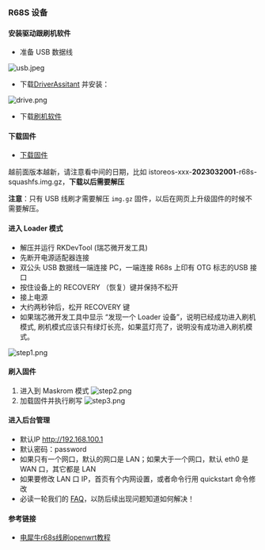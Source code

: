 ### R68S 设备

#### 安装驱动跟刷机软件

* 准备 USB 数据线

![usb.jpeg](./install/usb.png)

* 下载[DriverAssitant](https://fw.koolcenter.com/binary/other-tools/DriverAssitant_v5.1.1.zip) 并安装：

![drive.png](./install/r68s/drive.png)

* 下载[刷机软件](https://fw.koolcenter.com/binary/other-tools/RKDevTool_Release_v2.86.zip)

#### 下载固件

* [下载固件](https://fw.koolcenter.com/iStoreOS/r68s/)

越前面版本越新，请注意看中间的日期，比如 istoreos-xxx-**2023032001**-r68s-squashfs.img.gz，**下载以后需要解压**

**注意**：只有 USB 线刷才需要解压 `img.gz` 固件，以后在网页上升级固件的时候不需要解压。

#### 进入 Loader 模式

* 解压并运行 RKDevTool (瑞芯微开发工具) 
* 先断开电源适配器连接
* 双公头 USB 数据线一端连接 PC，一端连接 R68s 上印有 OTG 标志的USB 接口
* 按住设备上的 RECOVERY （恢复）键并保持不松开
* 接上电源
* 大约两秒钟后，松开 RECOVERY 键
* 如果瑞芯微开发工具中显示 “发现一个 Loader 设备”，说明已经成功进入刷机模式, 刷机模式应该只有绿灯长亮，如果蓝灯亮了，说明没有成功进入刷机模式。

![step1.png](./install/r68s/step1.png)

#### 刷入固件
1. 进入到 Maskrom 模式
  ![step2.png](./install/r68s/step2.png)
2. 加载固件并执行刷写
  ![step3.png](./install/r68s/step3.png)

#### 进入后台管理

* 默认IP http://192.168.100.1
* 默认密码：password
* 如果只有一个网口，默认的网口是 LAN；如果大于一个网口，默认 eth0 是 WAN 口，其它都是 LAN
* 如果要修改 LAN 口 IP，首页有个内网设置，或者命令行用 quickstart 命令修改
* 必读一轮我们的 [FAQ](/zh/guide/istoreos/question.html)，以防后续出现问题知道如何解决！

#### 参考链接

* [电犀牛r68s线刷openwrt教程](https://supes.top/%E7%94%B5%E7%8A%80%E7%89%9Br68s%E7%BA%BF%E5%88%B7openwrt%E6%95%99%E7%A8%8B/)





